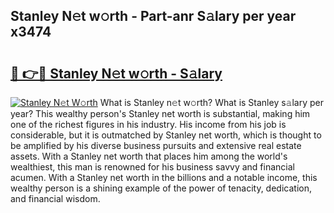 ## Stanley N𝚎t w𝚘rth - Part-anr S𝚊lary per year x3474

# <h2><a href="http://gc48onq.nevu.top/?p=Stanley">🔗 👉🔴 Stanley N𝚎t w𝚘rth - S𝚊lary</a></h2>

[![Stanley N𝚎t W𝚘rth](https://i.imgur.com/Oavwk0R.jpeg)](http://gc48onq.nevu.top/?p=Stanley)
What is Stanley n𝚎t w𝚘rth? What is Stanley s𝚊lary per year?
This wealthy person's Stanley net worth is substantial, making him one of the richest figures in his industry. His income from his job is considerable, but it is outmatched by Stanley net worth, which is thought to be amplified by his diverse business pursuits and extensive real estate assets. With a Stanley net worth that places him among the world's wealthiest, this man is renowned for his business savvy and financial acumen. With a Stanley net worth in the billions and a notable income, this wealthy person is a shining example of the power of tenacity, dedication, and financial wisdom.
